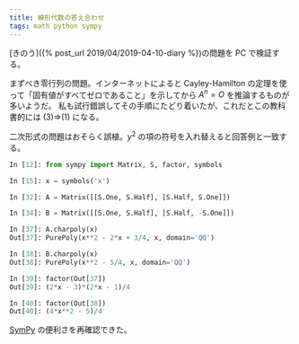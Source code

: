 ```yaml
---
title: 線形代数の答え合わせ
tags: math python sympy
---
```


[きのう]({% post_url 2019/04/2019-04-10-diary %})の問題を PC で検証する。

まずべき零行列の問題。インターネットによると Cayley-Hamilton の定理を使って「固有値がすべてゼロであること」を示してから $A^n = O$ を推論するものが多いようだ。
私も試行錯誤してその手順にたどり着いたが、これだとこの教科書的には (3)⇒(1) になる。

二次形式の問題はおそらく誤植。$y^2$ の項の符号を入れ替えると回答例と一致する。

```python
In [12]: from sympy import Matrix, S, factor, symbols

In [15]: x = symbols('x')

In [32]: A = Matrix([[S.One, S.Half], [S.Half, S.One]])

In [34]: B = Matrix([[S.One, S.Half], [S.Half, -S.One]])

In [37]: A.charpoly(x)
Out[37]: PurePoly(x**2 - 2*x + 3/4, x, domain='QQ')

In [38]: B.charpoly(x)
Out[38]: PurePoly(x**2 - 5/4, x, domain='QQ')

In [39]: factor(Out[37])
Out[39]: (2*x - 3)*(2*x - 1)/4

In [40]: factor(Out[38])
Out[40]: (4*x**2 - 5)/4
```

[SymPy](https://docs.sympy.org/) の便利さを再確認できた。

